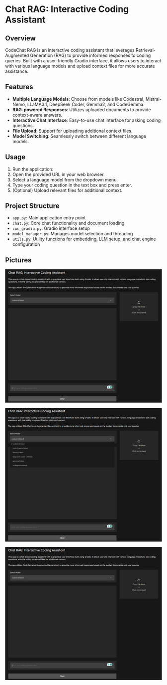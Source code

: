 # Chat RAG: Interactive Coding Assistant

## Overview

CodeChat RAG is an interactive coding assistant that leverages Retrieval-Augmented Generation (RAG) to provide informed 
responses to coding queries. Built with a user-friendly Gradio interface, it allows users to interact with various 
language models and upload context files for more accurate assistance.

## Features

- **Multiple Language Models**: Choose from models like Codestral, Mistral-Nemo, LLaMA3.1, DeepSeek Coder, Gemma2, and CodeGemma.
- **RAG-powered Responses**: Utilizes uploaded documents to provide context-aware answers.
- **Interactive Chat Interface**: Easy-to-use chat interface for asking coding questions.
- **File Upload**: Support for uploading additional context files.
- **Model Switching**: Seamlessly switch between different language models.

## Usage

1. Run the application:
2. Open the provided URL in your web browser.
3. Select a language model from the dropdown menu.
4. Type your coding question in the text box and press enter.
5. (Optional) Upload relevant files for additional context.

## Project Structure

- `app.py`: Main application entry point
- `chat.py`: Core chat functionality and document loading
- `cwc_gradio.py`: Gradio interface setup
- `model_manager.py`: Manages model selection and threading
- `utils.py`: Utility functions for embedding, LLM setup, and chat engine configuration

## Pictures
![Start State of the App](pics/start_state.png "Start State of the Program")

![Dropdown Menu](pics/model_dropdown.png "Start State of the Program")

![Gemma Question](pics/start_state.png "Geema Gets a Question")

